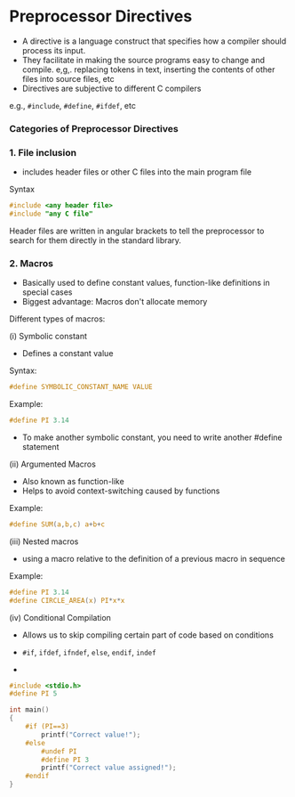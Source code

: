 # Preprocessor Directives

- A directive is a language construct that specifies how a compiler should process its input.
- They facilitate in making the source programs easy to change and compile. e,g,. replacing tokens in text, inserting the contents of other files into source files, etc
- Directives are subjective to different C compilers

e.g., `#include`, `#define`, `#ifdef`, etc

### Categories of Preprocessor Directives

### **1. File inclusion**

- includes header files or other C files into the main program file

Syntax
```c
#include <any header file>
#include "any C file"
```

Header files are written in angular brackets to tell the preprocessor to search for them directly in the standard library.

### **2. Macros**

- Basically used to define constant values, function-like definitions in special cases
- Biggest advantage: Macros don't allocate memory 

Different types of macros:

(i) Symbolic constant

- Defines a constant value

Syntax:

```c
#define SYMBOLIC_CONSTANT_NAME VALUE
```

Example:

```c
#define PI 3.14
```
- To make another symbolic constant, you need to write another #define statement

(ii) Argumented Macros

- Also known as function-like 
- Helps to avoid context-switching caused by functions

Example:

```c
#define SUM(a,b,c) a+b+c
```
(iii) Nested macros

- using a macro relative to the definition of a previous macro in sequence

Example:

```c
#define PI 3.14
#define CIRCLE_AREA(x) PI*x*x
```
(iv) Conditional Compilation 

- Allows us to skip compiling certain part of code based on conditions

- `#if`, `ifdef`, `ifndef`, `else`, `endif`, `indef`
- 

```c
#include <stdio.h>
#define PI 5

int main()
{
    #if (PI==3)
        printf("Correct value!");
    #else
        #undef PI
        #define PI 3
        printf("Correct value assigned!");
    #endif
}
```
